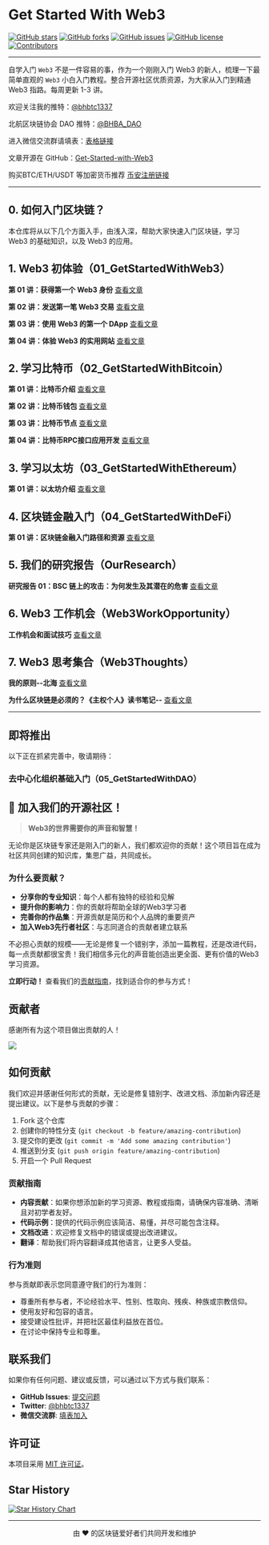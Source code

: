 # Get Started With Web3

[![GitHub stars](https://img.shields.io/github/stars/beihaili/Get-Started-with-Web3)](https://github.com/beihaili/Get-Started-with-Web3/stargazers)
[![GitHub forks](https://img.shields.io/github/forks/beihaili/Get-Started-with-Web3)](https://github.com/beihaili/Get-Started-with-Web3/network/members)
[![GitHub issues](https://img.shields.io/github/issues/beihaili/Get-Started-with-Web3)](https://github.com/beihaili/Get-Started-with-Web3/issues)
[![GitHub license](https://img.shields.io/github/license/beihaili/Get-Started-with-Web3)](https://github.com/beihaili/Get-Started-with-Web3/blob/main/LICENSE)
[![Contributors](https://img.shields.io/github/contributors/beihaili/Get-Started-with-Web3)](https://github.com/beihaili/Get-Started-with-Web3/graphs/contributors)

---

自学入门 `Web3` 不是一件容易的事，作为一个刚刚入门 Web3 的新人，梳理一下最简单直观的 `Web3` 小白入门教程。整合开源社区优质资源，为大家从入门到精通 Web3 指路。每周更新 1-3 讲。

欢迎关注我的推特：[@bhbtc1337](https://twitter.com/bhbtc1337)

北航区块链协会 DAO 推特：[@BHBA_DAO](https://twitter.com/BHBA_DAO)

进入微信交流群请填表：[表格链接](https://forms.gle/QMBwL6LwZyQew1tX8)

文章开源在 GitHub：[Get-Started-with-Web3](https://github.com/beihaili/Get-Started-with-Web3)

购买BTC/ETH/USDT 等加密货币推荐 [币安](https://www.binance.com/zh-CN)[注册链接](https://accounts.marketwebb.me/register?ref=39797374)

---

## 0. 如何入门区块链？

本仓库将从以下几个方面入手，由浅入深，帮助大家快速入门区块链，学习 Web3 的基础知识，以及 Web3 的应用。

## 1. Web3 初体验（01_GetStartedWithWeb3）

**第 01 讲：获得第一个 Web3 身份** [查看文章](https://github.com/beihaili/Get-Started-with-Web3/blob/main/01_Web3QuickStart/01_FirstWeb3Identity/README.MD)

**第 02 讲：发送第一笔 Web3 交易** [查看文章](https://github.com/beihaili/Get-Started-with-Web3/blob/main/01_Web3QuickStart/02_FirstWeb3Transaction/README.MD)

**第 03 讲：使用 Web3 的第一个 DApp** [查看文章](https://github.com/beihaili/Get-Started-with-Web3/blob/main/01_Web3QuickStart/03_FirstWeb3Dapp/README.MD)

**第 04 讲：体验 Web3 的实用网站** [查看文章](https://github.com/beihaili/Get-Started-with-Web3/blob/main/01_Web3QuickStart/04_UsefulWeb3Sites/README.MD)

## 2. 学习比特币（02_GetStartedWithBitcoin）

**第 01 讲：比特币介绍** [查看文章](https://github.com/beihaili/Get-Started-with-Web3/blob/main/02_GetStartedWithBitcoin/01_Overview/README.MD)

**第 02 讲：比特币钱包** [查看文章](https://github.com/beihaili/Get-Started-with-Web3/blob/main/02_GetStartedWithBitcoin/02_BitcoinWallet/README.MD)

**第 03 讲：比特币节点** [查看文章](https://github.com/beihaili/Get-Started-with-Web3/blob/main/02_GetStartedWithBitcoin/03_BitcoinCore/README.MD)

**第 04 讲：比特币RPC接口应用开发** [查看文章](https://github.com/beihaili/Get-Started-with-Web3/blob/main/02_GetStartedWithBitcoin/04_BitcoinRPC/README.MD)

## 3. 学习以太坊（03_GetStartedWithEthereum）

**第 01 讲：以太坊介绍** [查看文章](https://github.com/beihaili/Get-Started-with-Web3/blob/main/03_GetStartedWithEtherum/01_Overview/README.MD)

## 4. 区块链金融入门（04_GetStartedWithDeFi）

**第 01 讲：区块链金融入门路径和资源** [查看文章](https://github.com/beihaili/Get-Started-with-Web3/tree/main/04_GetStartedWithDeFi)

## 5. 我们的研究报告（OurResearch）

**研究报告 01：BSC 链上的攻击：为何发生及其潜在的危害** [查看文章](/OurResearch/Search01_BscAttack/README.md)

## 6. Web3 工作机会（Web3WorkOpportunity）

**工作机会和面试技巧** [查看文章](https://github.com/beihaili/Get-Started-with-Web3/blob/main/Web3WorkOpportunities/README.md)

## 7. Web3 思考集合（Web3Thoughts）

**我的原则--北海** [查看文章](https://github.com/beihaili/Get-Started-with-Web3/blob/main/Web3Thoughts/01_Principles/README.MD)

**为什么区块链是必须的？《主权个人》读书笔记--** [查看文章](https://github.com/beihaili/Get-Started-with-Web3/blob/main/Web3Thoughts/02_WhyBlockchainIsNecessary/README.MD)



---

## 即将推出

以下正在抓紧完善中，敬请期待：

### 去中心化组织基础入门（05_GetStartedWithDAO）

## 📢 加入我们的开源社区！

> **Web3的世界需要你的声音和智慧！**

无论你是区块链专家还是刚入门的新人，我们都欢迎你的贡献！这个项目旨在成为社区共同创建的知识库，集思广益，共同成长。

### 为什么要贡献？

- **分享你的专业知识**：每个人都有独特的经验和见解
- **提升你的影响力**：你的贡献将帮助全球的Web3学习者
- **完善你的作品集**：开源贡献是简历和个人品牌的重要资产
- **加入Web3先行者社区**：与志同道合的贡献者建立联系

不必担心贡献的规模——无论是修复一个错别字，添加一篇教程，还是改进代码，每一点贡献都很宝贵！我们相信多元化的声音能创造出更全面、更有价值的Web3学习资源。

**立即行动！** 查看我们的[贡献指南](#如何贡献)，找到适合你的参与方式！

## 贡献者

感谢所有为这个项目做出贡献的人！

<a href="https://github.com/beihaili/Get-Started-with-Web3/graphs/contributors">
  <img src="https://contrib.rocks/image?repo=beihaili/Get-Started-with-Web3&t=1717826094" />
</a>

<!-- 由 contrib.rocks 提供支持 -->

## 如何贡献

我们欢迎并感谢任何形式的贡献，无论是修复错别字、改进文档、添加新内容还是提出建议。以下是参与贡献的步骤：

1. Fork 这个仓库
2. 创建你的特性分支 (`git checkout -b feature/amazing-contribution`)
3. 提交你的更改 (`git commit -m 'Add some amazing contribution'`)
4. 推送到分支 (`git push origin feature/amazing-contribution`)
5. 开启一个 Pull Request

### 贡献指南

- **内容贡献**：如果你想添加新的学习资源、教程或指南，请确保内容准确、清晰且对初学者友好。
- **代码示例**：提供的代码示例应该简洁、易懂，并尽可能包含注释。
- **文档改进**：欢迎修复文档中的错误或提出改进建议。
- **翻译**：帮助我们将内容翻译成其他语言，让更多人受益。

### 行为准则

参与贡献即表示您同意遵守我们的行为准则：

- 尊重所有参与者，不论经验水平、性别、性取向、残疾、种族或宗教信仰。
- 使用友好和包容的语言。
- 接受建设性批评，并把社区最佳利益放在首位。
- 在讨论中保持专业和尊重。

## 联系我们

如果你有任何问题、建议或反馈，可以通过以下方式与我们联系：

- **GitHub Issues**: [提交问题](https://github.com/beihaili/Get-Started-with-Web3/issues)
- **Twitter**: [@bhbtc1337](https://twitter.com/bhbtc1337)
- **微信交流群**: [填表加入](https://forms.gle/QMBwL6LwZyQew1tX8)

## 许可证

本项目采用 [MIT 许可证](https://github.com/beihaili/Get-Started-with-Web3/blob/main/LICENSE)。

## Star History

[![Star History Chart](https://api.star-history.com/svg?repos=beihaili/Get-Started-with-Web3&type=Date)](https://star-history.com/#beihaili/Get-Started-with-Web3&Date)

---

<p align="center">由 ❤️ 的区块链爱好者们共同开发和维护</p>